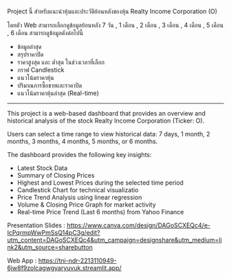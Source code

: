 Project นี้ สำหรับแนะนำหุ้นและประวัติย้อนหลังของหุ้น Realty Income Corporation (O)

โดยตัว Web สามารถเลือกดูข้อมูลย้อนหลัง 7 วัน , 1 เดือน , 2 เดือน , 3 เดือน , 4 เดือน , 5 เดือน , 6 เดือน 
สามารถดูข้อมูลดังต่อไปนี้

- ข้อมูลล่าสุด 
- สรุปราคาปิด
- ราคาสูงสุด และ ต่ำสุด ในช่วงเวลาที่เลือก
- กราฟ Candlestick
- แนวโน้มราคาหุ้น
- ปริมาณการซื้อขายและราคาปิด
- แนวโน้มราคาหุ้นล่าสุด (Real-time)

--- 

This project is a web-based dashboard that provides an overview and historical analysis of the stock Realty Income Corporation (Ticker: O).

Users can select a time range to view historical data:
7 days, 1 month, 2 months, 3 months, 4 months, 5 months, or 6 months.

The dashboard provides the following key insights:

- Latest Stock Data
- Summary of Closing Prices
- Highest and Lowest Prices during the selected time period
- Candlestick Chart for technical visualizatio
- Price Trend Analysis using linear regression
- Volume & Closing Price Graph for market activity
- Real-time Price Trend (Last 6 months) from Yahoo Finance

Presentation Slides : https://www.canva.com/design/DAGoSCXEQc4/e-IcPqrmpWwPmSsQ14pC3g/edit?utm_content=DAGoSCXEQc4&utm_campaign=designshare&utm_medium=link2&utm_source=sharebutton

Web App : https://tni-ndr-2213110949-6jw8f9zolcagwgyaryuvuk.streamlit.app/